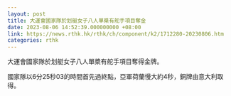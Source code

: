 ```yaml
---
layout: post
title: 大運會國家隊於划艇女子八人單槳有舵手項目奪金
date: 2023-08-06 14:52:39.000000000 +08:00
link: https://news.rthk.hk/rthk/ch/component/k2/1712280-20230806.htm
categories: rthk
---
```


大運會國家隊於划艇女子八人單槳有舵手項目奪得金牌。

國家隊以6分25秒03的時間首先過終點，亞軍荷蘭慢大約4秒，銅牌由意大利取得。
